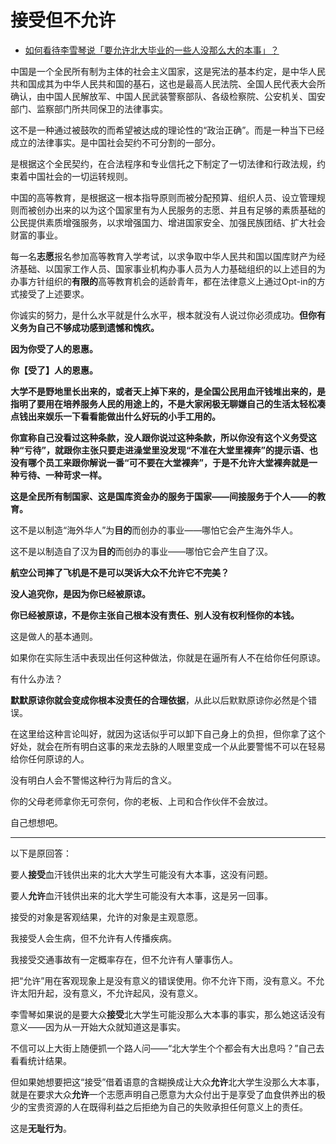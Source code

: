# 接受但不允许

- [如何看待李雪琴说「要允许北大毕业的一些人没那么大的本事」？](https://www.zhihu.com/question/457408234/answer/1866041585)


中国是一个全民所有制为主体的社会主义国家，这是宪法的基本约定，是中华人民共和国成其为中华人民共和国的基石，这也是最高人民法院、全国人民代表大会所确认，由中国人民解放军、中国人民武装警察部队、各级检察院、公安机关、国安部门、监察部门所共同保卫的法律事实。

这不是一种通过被鼓吹的而希望被达成的理论性的“政治正确”。而是一种当下已经成立的法律事实。是中国社会契约不可分割的一部分。

是根据这个全民契约，在合法程序和专业信托之下制定了一切法律和行政法规，约束着中国社会的一切运转规则。

中国的高等教育，是根据这一根本指导原则而被分配预算、组织人员、设立管理规则而被创办出来的以为这个国家里有为人民服务的志愿、并且有足够的素质基础的公民提供素质增强服务，以求增强国力、增进国家安全、加强民族团结、扩大社会财富的事业。

每一名**志愿**报名参加高等教育入学考试，以求争取中华人民共和国以国库财产为经济基础、以国家工作人员、国家事业机构办事人员为人力基础组织的以上述目的为办事方针组织的**有限的**高等教育机会的适龄青年，都在法律意义上通过Opt-in的方式接受了上述要求。

你诚实的努力，是什么水平就是什么水平，根本就没有人说过你必须成功。**但你有义务为自己不够成功感到遗憾和愧疚。**

**因为你受了人的恩惠。**

**你【受了】人的恩惠。**

**大学不是野地里长出来的，或者天上掉下来的，是全国公民用血汗钱堆出来的，是指明了要用在培养服务人民的用途上的，不是大家闲极无聊嫌自己的生活太轻松凑点钱出来娱乐一下看看能做出什么好玩的小手工用的。**

**你宣称自己没看过这种条款，没人跟你说过这种条款，所以你没有这个义务受这种“亏待”，就跟你主张只要走进澡堂里没发现“不准在大堂里裸奔”的提示语、也没有哪个员工来跟你解说一番“可不要在大堂裸奔”，于是不允许大堂裸奔就是一种亏待、一种苛求一样。**

**这是全民所有制国家、这是国库资金办的服务于国家——间接服务于个人——的教育。**

这不是以制造“海外华人”为**目的**而创办的事业——哪怕它会产生海外华人。

这不是以制造自了汉为**目的**而创办的事业——哪怕它会产生自了汉。

**航空公司摔了飞机是不是可以哭诉大众不允许它不完美？**

**没人追究你，是因为你已经被原谅。**

**你已经被原谅，不是你主张自己根本没有责任、别人没有权利怪你的本钱。**

这是做人的基本通则。

如果你在实际生活中表现出任何这种做法，你就是在逼所有人不在给你任何原谅。

有什么办法？

**默默原谅你就会变成你根本没责任的合理依据**，从此以后默默原谅你必然是个错误。

在这里给这种言论叫好，就因为这话似乎可以卸下自己身上的负担，但你拿了这个好处，就会在所有明白这事的来龙去脉的人眼里变成一个从此要警惕不可以在轻易给你任何原谅的人。

没有明白人会不警惕这种行为背后的含义。

你的父母老师拿你无可奈何，你的老板、上司和合作伙伴不会放过。

自己想想吧。

---

以下是原回答：

要人**接受**血汗钱供出来的北大大学生可能没有大本事，这没有问题。

要人**允许**血汗钱供出来的北大学生可能没有大本事，这是另一回事。

接受的对象是客观结果，允许的对象是主观意愿。

我接受人会生病，但不允许有人传播疾病。

我接受交通事故有一定概率存在，但不允许有人肇事伤人。

把“允许”用在客观现象上是没有意义的错误使用。你不允许下雨，没有意义。不允许太阳升起，没有意义，不允许起风，没有意义。

李雪琴如果说的是要大众**接受**北大学生可能没那么大本事的事实，那么她这话没有意义——因为从一开始大众就知道这是事实。

不信可以上大街上随便抓一个路人问——“北大学生个个都会有大出息吗？”自己去看看统计结果。

但如果她想要把这“接受”借着语意的含糊换成让大众**允许**北大学生没那么大本事，就是在要求大众**允许**一个志愿声明自己愿意为大众付出于是享受了血食供养出的极少的宝贵资源的人在既得利益之后拒绝为自己的失败承担任何意义上的责任。

这是**无耻行为**。